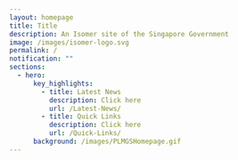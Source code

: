 ```yaml
---
layout: homepage
title: Title
description: An Isomer site of the Singapore Government
image: /images/isomer-logo.svg
permalink: /
notification: ""
sections:
  - hero:
      key_highlights:
        - title: Latest News
          description: Click here
          url: /Latest-News/
        - title: Quick Links
          description: Click here
          url: /Quick-Links/
      background: /images/PLMGSHomepage.gif
---
```

